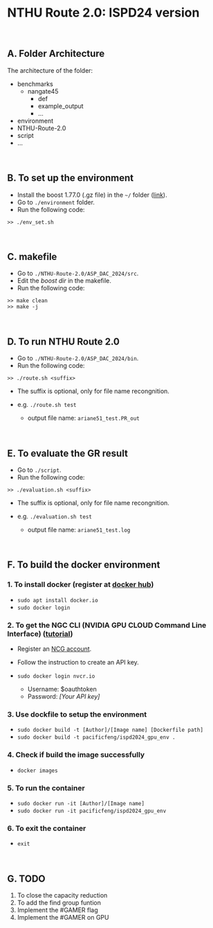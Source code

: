 # NTHU Route 2.0: ISPD24 version

<br>

## A. Folder Architecture

The architecture of the folder:

- benchmarks
    - nangate45
        - def
        - example_output
        - ...
- environment
- NTHU-Route-2.0
- script
- ...

<br>

## B. To set up the environment

- Install the boost 1.77.0 (.gz file) in the `~/` folder ([link](https://sourceforge.net/projects/boost/files/boost/1.77.0/boost_1_77_0.tar.gz/download)).
- Go to `./environment` folder.
- Run the following code:

```shell=
>> ./env_set.sh
``` 
<br>

## C. makefile

- Go to `./NTHU-Route-2.0/ASP_DAC_2024/src`.
- Edit the *boost dir* in the makefile.
- Run the following code:

```shell=
>> make clean
>> make -j
``` 

<br>

## D. To run NTHU Route 2.0

- Go to `./NTHU-Route-2.0/ASP_DAC_2024/bin`.
- Run the following code:

```shell=
>> ./route.sh <suffix>
``` 
- The suffix is optional, only for file name recongnition.
- e.g. `./route.sh test`
    
    - output file name: `ariane51_test.PR_out`

<br>

## E. To evaluate the GR result

- Go to `./script`.
- Run the following code:

```shell=
>> ./evaluation.sh <suffix>
``` 

- The suffix is optional, only for file name recongnition.
- e.g. `./evaluation.sh test`
    
    - output file name: `ariane51_test.log`

<br>

## F. To build the docker environment

###  1. To install docker (register at [docker hub](https://hub.docker.com/))

- ```sudo apt install docker.io```
- ```sudo docker login```

### 2. To get the NGC CLI (NVIDIA GPU CLOUD Command Line Interface) ([tutorial](https://docs.nvidia.com/ai-enterprise/deployment-guide-spark-rapids-accelerator/0.1.0/appendix-ngc.html))

- Register an [NCG account](https://ngc.nvidia.com/signin).
- Follow the instruction to create an API key.
- ```sudo docker login nvcr.io```

    - Username: $oauthtoken
    - Password: *[Your API key]*

### 3. Use dockfile to setup the environment

- ```sudo docker build -t [Author]/[Image name] [Dockerfile path]```
- ```sudo docker build -t pacificfeng/ispd2024_gpu_env .```

### 4. Check if build the image successfully

- ```docker images```

### 5. To run the container

- ```sudo docker run -it [Author]/[Image name]```
- ```sudo docker run -it pacificfeng/ispd2024_gpu_env```

### 6. To exit the container

- ```exit```

<br>

## G. TODO

1. To close the capacity reduction
1. To add the find group funtion
1. Implement the #GAMER flag
1. Implement the #GAMER on GPU